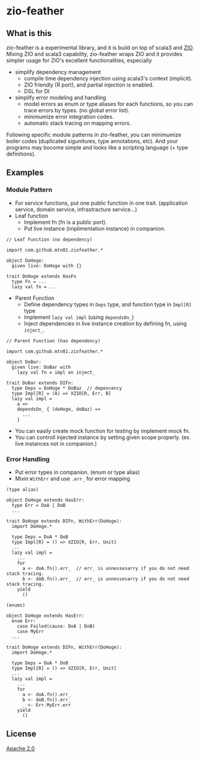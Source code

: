 # zio-feather

## What is this
zio-feather is a experimental library, and it is build on top of scala3 and [ZIO](https://github.com/zio/zio).  
Mixing ZIO and scala3 capability, zio-feather wraps ZIO and it provides simpler usage for ZIO's excellent functionalities, especially

* simplify dependency management 
  * compile time dependency injection using scala3's context (implicit).
  * ZIO friendly (R port), and partial injection is enabled.
  * DSL for DI
* simplify error modeling and handling
  * model errors as enum or type aliases for each functions, so you can trace errors by types. (no global error list).
  * minimumize error integration codes.
  * automatic stack tracing on mapping errors.

Following specific module patterns in zio-feather, you can minimumize boiler codes (duplicated sigunitures, type annotations, etc).
And your programs may bocome simple and looks like a scripting language (+ type definitions).

## Examples

### Module Pattern
* For service functions, put one public function in one trait. (application service, domain service, infrastracture service...)
* Leaf function
  * Implement fn (fn is a public port).
  * Put live instance (implimentation instance) in companion.

```
// Leaf Function (no dependency)

import com.github.mtn81.ziofeather.*

object DoHoge:
  given live: DoHoge with {}
  
trait DoHoge extends HasFn
  type Fn = ...
  lazy val fn = ...
```

* Parent Function 
  * Define dependency types in ```Deps``` type, and function type in ```Impl[R]``` type
  * Implement ```lazy val impl``` (using ```dependsOn_```)
  * Inject dependencies in live instance creation by defining fn, using ```inject_```.
```
// Parent Function (has dependency)

import com.github.mtn81.ziofeather.*

object DoBar:
  given live: DoBar with
    lazy val fn = impl on inject_
  
trait DoBar extends DIFn:
  type Deps = DoHoge * DoBaz  // depencency
  type Impl[R] = (A) => XZIO[R, Err, B]
  lazy val impl =
    a =>
    dependsOn_ { (doHoge, doBaz) =>
      ...
    }

```
* You can easily create mock function for testing by implement mock fn.
* You can controll injected instance by setting given scope properly. (ex. live instances not in companion.)

### Error Handling
* Put error types in companion. (enum or type alias)
* Mixin ```WithErr``` and use ```.err_``` for error mapping

```
(type alias)

object DoHoge extends HasErr:
  type Err = DoA | DoB
  ...

trait DoHoge extends DIFn, WithErr(DoHoge):
  import DoHoge.*
  
  type Deps = DoA * DoB
  type Impl[R] = () => XZIO[R, Err, Unit]
  ...
  lazy val impl =
    ...
    for
      a <- doA.fn().err_  // err_ is unnessesarry if you do not need stack tracing.
      b <- doB.fn().err_  // err_ is unnessesarry if you do not need stack tracing.
    yield
      ()
```

```
(enums)

object DoHoge extends HasErr:
  enum Err:
    case Failed(cause: DoA | DoB)
    case MyErr
  ...

trait DoHoge extends DIFn, WithErr(DoHoge):
  import DoHoge.*
  
  type Deps = DoA * DoB
  type Impl[R] = () => XZIO[R, Err, Unit]
  ...
  lazy val impl =
    ...
    for
      a <- doA.fn().err_ 
      b <- doB.fn().err_ 
      _ <- Err.MyErr.err
    yield
      ()
```

## License
[Apache 2.0](https://www.apache.org/licenses/LICENSE-2.0)
